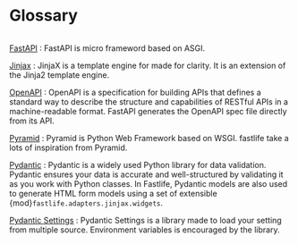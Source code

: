 # Glossary

```{glossary}
```

[FastAPI](https://fastapi.tiangolo.com/)
: FastAPI is micro frameword based on ASGI.

[Jinjax](https://jinjax.scaletti.dev/)
: JinjaX is a template engine for made for clarity.
It is an extension of the Jinja2 template engine.

[OpenAPI](https://www.openapis.org/)
: OpenAPI is a specification for building APIs that defines a standard way to describe
the structure and capabilities of RESTful APIs in a machine-readable format.
FastAPI generates the OpenAPI spec file directly from its API.

[Pyramid](https://trypyramid.com/)
: Pyramid is Python Web Framework based on WSGI.
fastlife take a lots of inspiration from Pyramid.

[Pydantic](https://docs.pydantic.dev/latest/)
: Pydantic is a widely used Python library
for data validation. Pydantic ensures your data is accurate and well-structured
by validating it as you work with Python classes.
In Fastlife, Pydantic models are also used to generate HTML form models using
a set of extensible {mod}`fastlife.adapters.jinjax.widgets`.

[Pydantic Settings](https://docs.pydantic.dev/latest/api/pydantic_settings/)
: Pydantic Settings is a library made to load your setting from multiple source.
Environment variables is encouraged by the library.
